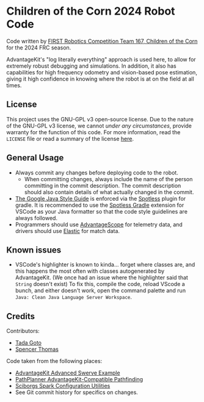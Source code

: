 # Children of the Corn 2024 Robot Code

Code written by [FIRST Robotics Competition Team 167, Children of the Corn](https://github.com/icrobotics-team167) for the 2024 FRC season.

AdvantageKit's "log literally everything" approach is used here, to allow for extremely robust debugging and simulations. In addition, it also has capabilities for high frequency odometry and vision-based pose estimation, giving it high confidence in knowing where the robot is at on the field at all times.

## License

This project uses the GNU-GPL v3 open-source license. Due to the nature of the GNU-GPL v3 license, we cannot *under any circumstances*, provide warranty for the function of this code. For more information, read the `LICENSE` file or read a summary of the license [here](https://choosealicense.com/licenses/gpl-3.0/).

## General Usage

- Always commit any changes before deploying code to the robot.
  - When committing changes, always include the name of the person committing in the commit description. The commit description should also contain details of what actually changed in the commit.
- [The Google Java Style Guide](https://google.github.io/styleguide/javaguide.html) is enforced via the [Spotless](https://github.com/diffplug/spotless) plugin for gradle. It is recommended to use the [Spotless Gradle](https://marketplace.visualstudio.com/items?itemName=richardwillis.vscode-spotless-gradle) extension for VSCode as your Java formatter so that the code style guidelines are always followed.
- Programmers should use [AdvantageScope](https://github.com/Mechanical-Advantage/AdvantageScope) for telemetry data, and drivers should use [Elastic](https://github.com/Gold872/elastic-dashboard) for match data.

## Known issues

- VSCode's highlighter is known to kinda... forget where classes are, and this happens the most often with classes autogenerated by AdvantageKit. (We once had an issue where the highlighter said that `String` doesn't exist) To fix this, compile the code, reload VScode a bunch, and either doesn't work, open the command palette and run `Java: Clean Java Language Server Workspace`.

## Credits

Contributors:

- [Tada Goto](https://github.com/TheComputer314)
- [Spencer Thomas](https://github.com/RealGenius1)

Code taken from the following places:

- [AdvantageKit Advanced Swerve Example](https://github.com/Mechanical-Advantage/AdvantageKit/tree/main/example_projects)
- [PathPlanner AdvantageKit-Compatible Pathfinding](https://gist.github.com/mjansen4857/a8024b55eb427184dbd10ae8923bd57d)
- [Sciborgs Spark Configuration Utilities](https://github.com/SciBorgs/Hydrogen/blob/main/src/main/java/org/sciborgs1155/lib/SparkUtils.java)
- See Git commit history for specifics on changes.
